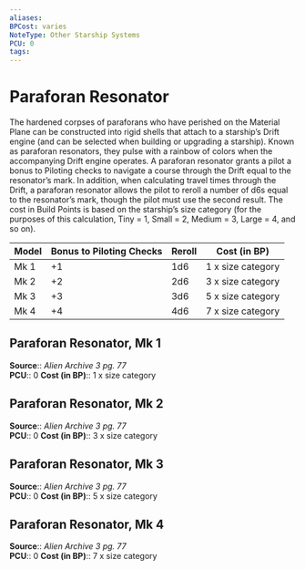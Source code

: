 ```yaml
---
aliases: 
BPCost: varies
NoteType: Other Starship Systems
PCU: 0
tags: 
---
```


# Paraforan Resonator

The hardened corpses of paraforans who have perished on the Material Plane can be constructed into rigid shells that attach to a starship’s Drift engine (and can be selected when building or upgrading a starship). Known as paraforan resonators, they pulse with a rainbow of colors when the accompanying Drift engine operates. A paraforan resonator grants a pilot a bonus to Piloting checks to navigate a course through the Drift equal to the resonator’s mark. In addition, when calculating travel times through the Drift, a paraforan resonator allows the pilot to reroll a number of d6s equal to the resonator’s mark, though the pilot must use the second result. The cost in Build Points is based on the starship’s size category (for the purposes of this calculation, Tiny = 1, Small = 2, Medium = 3, Large = 4, and so on).

| Model | Bonus to Piloting Checks | Reroll | Cost (in BP)      |
|-------|--------------------------|--------|-------------------|
| Mk 1  | +1                       | 1d6    | 1 x size category |
| Mk 2  | +2                       | 2d6    | 3 x size category |
| Mk 3  | +3                       | 3d6    | 5 x size category |
| Mk 4  | +4                       | 4d6    | 7 x size category |
 

## Paraforan Resonator, Mk 1

**Source**:: _Alien Archive 3 pg. 77_  
**PCU**:: 0
**Cost (in BP)**:: 1 x size category

## Paraforan Resonator, Mk 2

**Source**:: _Alien Archive 3 pg. 77_  
**PCU**:: 0
**Cost (in BP)**:: 3 x size category

## Paraforan Resonator, Mk 3

**Source**:: _Alien Archive 3 pg. 77_  
**PCU**:: 0
**Cost (in BP)**:: 5 x size category

## Paraforan Resonator, Mk 4

**Source**:: _Alien Archive 3 pg. 77_  
**PCU**:: 0
**Cost (in BP)**:: 7 x size category
